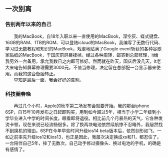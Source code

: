 ## 一次别离

### 告别两年以来的自己
&#160; &#160; &#160; &#160;我的MacBook，自18年入职以来一直使用的MacBook，深空灰、蝶式键盘、16GB的RAM、1TB的ROM、可以登陆icloud的MacBook，我编写了无数行代码、学习过无数教程和知识的MacBook，戏虐地贴满了Google event斩获的各种谷歌家贴纸的MacBook，于国庆前屏幕挂掉。经过各种周转，邮寄到总部修理，it给我另外一台备用，承允我数日之内即可修好。然而就在昨天，国庆后没几天，it老大来电告知屏幕修理需要3000元，不值当修理，决定留在总部配一台显示器来使用。而我的这台备胎转正。
<br/>
&#160; &#160; &#160; &#160;早知是最后一面，我会好好的告别。
<br/>
### 科技圈春晚
&#160; &#160; &#160; &#160;再过几个小时，Apple的秋季第二场发布会就要开始。我的那台iphone 6SP，自15年10月发布之日起即购买，用到如今超过5年，相当于小学二年级到小学毕业进入中学的时间长度，眼看即将退役。相比前几个月暴热的天气，它各种发烫卡顿，现在来说已经流畅很多。除了换两块电池依然续航惨不忍睹外，我居然找不到换机的理由。6SP在今年早些时间升级ios14 beta版本后，依然剑形如飞，一如之前率先升级ios12和ios13，也正是因此，我屡次决定换成xs和11，都忍住了。一台陪伴自己5年，摔了无数次，自己动手修过摄像头、换过电池的手机，的确是有感情了。